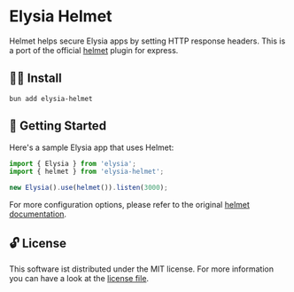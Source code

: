 # Elysia Helmet

Helmet helps secure Elysia apps by setting HTTP response headers. This is a port of the official [helmet](https://github.com/helmetjs/helmet) plugin for express.

## 🧑‍💻 Install

```
bun add elysia-helmet
```

## 👋 Getting Started

Here's a sample Elysia app that uses Helmet:

```typescript
import { Elysia } from 'elysia';
import { helmet } from 'elysia-helmet';

new Elysia().use(helmet()).listen(3000);
```

For more configuration options, please refer to the original [helmet documentation](https://github.com/helmetjs/helmet).

## 🔓 License

This software ist distributed under the MIT license. For more information you can have a look at the [license file](./LICENSE).
